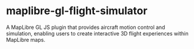 # maplibre-gl-flight-simulator
A MapLibre GL JS plugin that provides aircraft motion control and simulation, enabling users to create interactive 3D flight experiences within MapLibre maps.

